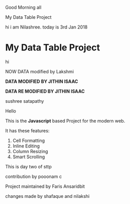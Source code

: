 
Good Morning all

 My Data Table Project


hi i am Nilashree. today is 3rd Jan 2018


# My Data Table Project


hi
 

NOW DATA modified by Lakshmi

**DATA MODIFIED BY JITHIN ISAAC**

**DATA RE MODIFIED BY JITHIN ISAAC**

 sushree satapathy

Hello

This is the **Javascript** based Project for the modern web.

It has these features:
1. Cell Formatting
2. Inline Editing
3. Column Resizing
4. Smart Scrolling

This is day two of sttp

contribution by pooonam c


Project maintained by Faris Ansaridbit


changes made by shafaque and nilakshi


